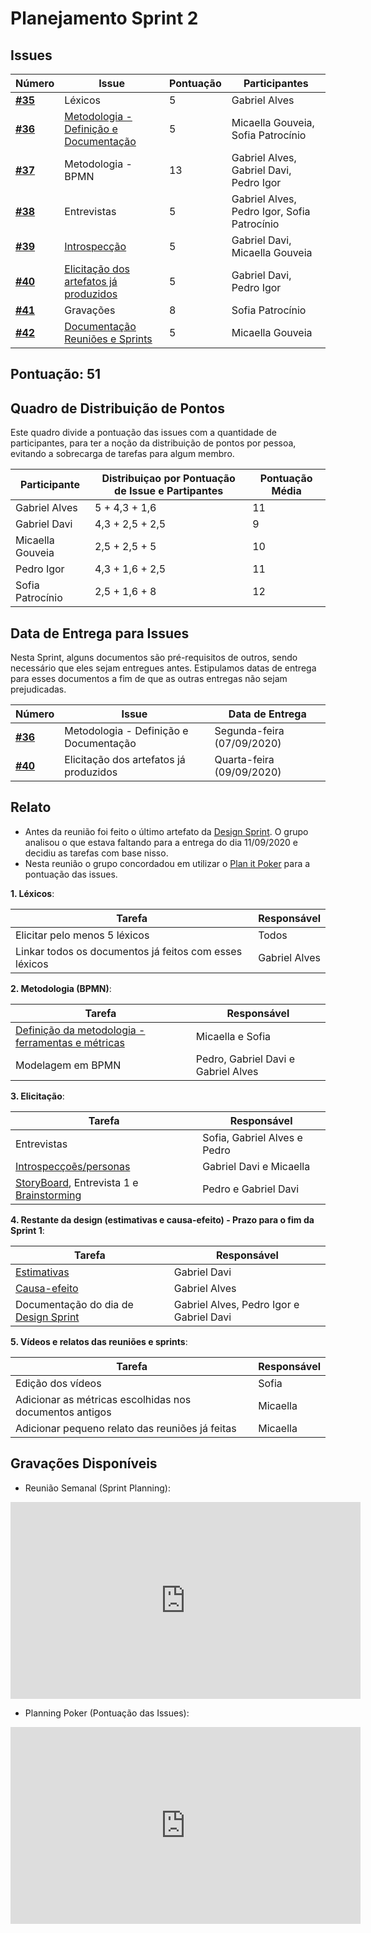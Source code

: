 # Planejamento Sprint 2

## Issues

|Número | Issue | Pontuação | Participantes|
| - | - | - | - |
| [**#35**](https://github.com/UnBArqDsw/2020.1_G12_Stock/issues/35) | Léxicos | 5 | Gabriel Alves |
| [**#36**](https://github.com/UnBArqDsw/2020.1_G12_Stock/issues/36) | [Metodologia - Definição e Documentação](Project/Metodologias.md) | 5 | Micaella Gouveia, Sofia Patrocínio |
| [**#37**](https://github.com/UnBArqDsw/2020.1_G12_Stock/issues/37) | Metodologia - BPMN | 13 | Gabriel Alves, Gabriel Davi, Pedro Igor |
| [**#38**](https://github.com/UnBArqDsw/2020.1_G12_Stock/issues/38) | Entrevistas | 5 | Gabriel Alves, Pedro Igor, Sofia Patrocínio |
| [**#39**](https://github.com/UnBArqDsw/2020.1_G12_Stock/issues/39) | [Introspecção](Elicitation/Introspeccao.md)| 5 | Gabriel Davi, Micaella Gouveia |
| [**#40**](https://github.com/UnBArqDsw/2020.1_G12_Stock/issues/40) | [Elicitação dos artefatos já produzidos](Elicitation/RequisitosElicitados.md) | 5 | Gabriel Davi, Pedro Igor |
| [**#41**](https://github.com/UnBArqDsw/2020.1_G12_Stock/issues/41) | Gravações | 8 | Sofia Patrocínio |
| [**#42**](https://github.com/UnBArqDsw/2020.1_G12_Stock/issues/42) | [Documentação Reuniões e Sprints](Index/sprintsIndex.md) | 5 | Micaella Gouveia |

## Pontuação: 51

## Quadro de Distribuição de Pontos
Este quadro divide a pontuação das issues com a quantidade de participantes, para ter a noção da distribuição de pontos por pessoa, evitando a sobrecarga de tarefas para algum membro.

|Participante | Distribuiçao por Pontuação de Issue e Partipantes| Pontuação Média|
| - | - | - |
| Gabriel Alves| 5 + 4,3 + 1,6 | 11
| Gabriel Davi| 4,3 + 2,5 + 2,5 | 9
| Micaella Gouveia | 2,5 + 2,5 + 5| 10
| Pedro Igor | 4,3 + 1,6 + 2,5 | 11
| Sofia Patrocínio| 2,5 + 1,6 + 8| 12

## Data de Entrega para Issues
Nesta Sprint, alguns documentos são pré-requisitos de outros, sendo necessário que eles sejam entregues antes. Estipulamos datas de entrega para esses documentos a fim de que as outras entregas não sejam prejudicadas. 

|Número | Issue | Data de Entrega
| - | - | - | 
| [**#36**](https://github.com/UnBArqDsw/2020.1_G12_Stock/issues/36) | Metodologia - Definição e Documentação | Segunda-feira (07/09/2020) |
| [**#40**](https://github.com/UnBArqDsw/2020.1_G12_Stock/issues/40) | Elicitação dos artefatos já produzidos|  Quarta-feira (09/09/2020)|

## Relato 
* Antes da reunião foi feito o último artefato da [Design Sprint](DesignSprint/DesignSprint.md). O grupo analisou o que estava faltando para a entrega do dia 11/09/2020 e decidiu as tarefas com base nisso.
* Nesta reunião o grupo concordadou em utilizar o [Plan it Poker](https://www.planitpoker.com/) para a pontuação das issues.

**1. Léxicos**:

| Tarefa | Responsável
| - | - |
| Elicitar pelo menos 5 léxicos | Todos |
| Linkar todos os documentos já feitos com esses léxicos| Gabriel Alves| 

**2. Metodologia (BPMN)**:

| Tarefa | Responsável
| - | - |
| [Definição da metodologia - ferramentas e métricas](Project/Metodologias.md) | Micaella e Sofia
| Modelagem em BPMN | Pedro, Gabriel Davi e Gabriel Alves

**3. Elicitação**:

| Tarefa | Responsável
| - | - |
| Entrevistas | Sofia, Gabriel Alves e Pedro
| [Introspecçoẽs/personas](Elicitation/Introspeccao.md) | Gabriel Davi e Micaella 
| [StoryBoard](Elicitation/StoryBoard.md), Entrevista 1 e [Brainstorming](Elicitation/Brainstorming.md) | Pedro e Gabriel Davi

**4. Restante da design  (estimativas e causa-efeito) - Prazo para o fim da Sprint 1**:

| Tarefa | Responsável
| - | - |
| [Estimativas](Project/Evaluation.md) | Gabriel Davi
| [Causa-efeito](preTraceability/causaEfeito.md) |Gabriel Alves
| Documentação do dia de [Design Sprint](DesignSprint/DesignSprint.md) | Gabriel Alves, Pedro Igor e Gabriel Davi

**5. Vídeos e relatos das reuniões e sprints**:

| Tarefa | Responsável
| - | - |
| Edição dos vídeos | Sofia 
| Adicionar as métricas escolhidas nos documentos antigos | Micaella 
| Adicionar pequeno relato das reuniões já feitas | Micaella

## Gravações Disponíveis
* Reunião Semanal (Sprint Planning):

<iframe allowFullScreen="allowFullScreen" src="https://www.youtube.com/embed/pZZrLSgsaT4?ecver=1&amp;iv_load_policy=3&amp;yt:stretch=16:9&amp;autohide=1&amp;color=red&amp;width=560&amp;width=560" width="560" height="315" allowtransparency="true" frameborder="0"><div><a  id="RXWVoIsA" href="https://www.rockpamperscissors.co.uk/a-new-one-on-me/">Emma hybrid</a></div><div><a  id="RXWVoIsA" href="https://www.rockpamperscissors.co.uk/a-new-one-on-me/">https://www.rockpamperscissors.co.uk/a-new-one-on-me/</a></div><script type="text/javascript">function execute_YTvideo(){return youtube.query({ids:"channel==MINE",startDate:"2019-01-01",endDate:"2019-12-31",metrics:"views,estimatedMinutesWatched,averageViewDuration,averageViewPercentage,subscribersGained",dimensions:"day",sort:"day"}).then(function(e){},function(e){console.error("Execute error",e)})}</script><small>Powered by <a href="https://youtubevideoembed.com/ ">Embed YouTube Video</a></small></iframe>

* Planning Poker (Pontuação das Issues):

<iframe allowFullScreen="allowFullScreen" src="https://www.youtube.com/embed/rwoqwJKP_AU?ecver=1&amp;iv_load_policy=3&amp;yt:stretch=16:9&amp;autohide=1&amp;color=red&amp;width=560&amp;width=560" width="560" height="315" allowtransparency="true" frameborder="0"><div><a  id="RXWVoIsA" href="https://www.rockpamperscissors.co.uk/a-new-one-on-me/">Emma hybrid</a></div><div><a  id="RXWVoIsA" href="https://www.rockpamperscissors.co.uk/a-new-one-on-me/">https://www.rockpamperscissors.co.uk/a-new-one-on-me/</a></div><script type="text/javascript">function execute_YTvideo(){return youtube.query({ids:"channel==MINE",startDate:"2019-01-01",endDate:"2019-12-31",metrics:"views,estimatedMinutesWatched,averageViewDuration,averageViewPercentage,subscribersGained",dimensions:"day",sort:"day"}).then(function(e){},function(e){console.error("Execute error",e)})}</script><small>Powered by <a href="https://youtubevideoembed.com/ ">Embed YouTube Video</a></small></iframe>

